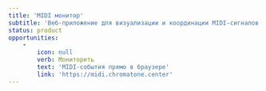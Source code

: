 ```yaml
---
title: 'MIDI монитор'
subtitle: 'Веб-приложение для визуализации и координации MIDI-сигналов'
status: product
opportunities:
    -
        icon: null
        verb: Мониторить
        text: 'MIDI-события прямо в браузере'
        link: 'https://midi.chromatone.center'
---
```


